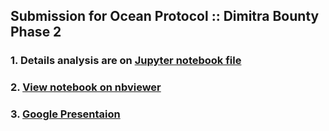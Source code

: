 ## Submission for Ocean Protocol :: Dimitra Bounty Phase 2

### 1. Details analysis are on [Jupyter notebook file](https://github.com/trangnv/Ocean-Protocol---Dimitra-Bounty-Phase-2/blob/main/Exploratory%20Data%20Analysis.ipynb)

### 2. [View notebook on nbviewer](https://nbviewer.org/github/trangnv/Ocean-Protocol---Dimitra-Bounty-Phase-2/blob/main/Exploratory%20Data%20Analysis.ipynb)

### 3. [Google Presentaion](https://docs.google.com/presentation/d/1nsBnrRwqXrhi7U0_7KLmDMhFfY5nmhN0/edit?usp=sharing&ouid=109414206688144409616&rtpof=true&sd=true)